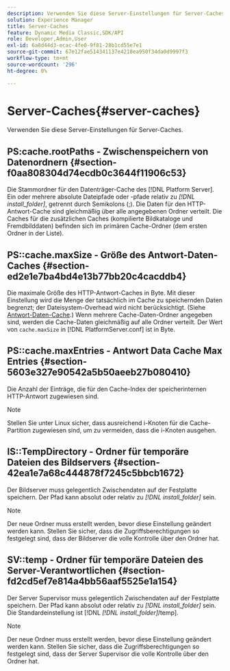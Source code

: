 ```yaml
---
description: Verwenden Sie diese Server-Einstellungen für Server-Caches.
solution: Experience Manager
title: Server-Caches
feature: Dynamic Media Classic,SDK/API
role: Developer,Admin,User
exl-id: 6a8d44d3-ecac-4fe0-9f81-28b1cd55e7e1
source-git-commit: 67e12fae514341137e4218ea950f34da0d9997f3
workflow-type: tm+mt
source-wordcount: '296'
ht-degree: 0%

---
```


# Server-Caches{#server-caches}

Verwenden Sie diese Server-Einstellungen für Server-Caches.

## PS:cache.rootPaths - Zwischenspeichern von Datenordnern {#section-f0aa808304d74ecdb0c3644f11906c53}

Die Stammordner für den Datenträger-Cache des [!DNL Platform Server]. Ein oder mehrere absolute Dateipfade oder -pfade relativ zu *[!DNL install_folder]*, getrennt durch Semikolons (;). Die Daten für den HTTP-Antwort-Cache sind gleichmäßig über alle angegebenen Ordner verteilt. Die Caches für die zusätzlichen Caches (kompilierte Bildkataloge und Fremdbilddaten) befinden sich im primären Cache-Ordner (dem ersten Ordner in der Liste).

## PS::cache.maxSize - Größe des Antwort-Daten-Caches {#section-ed2e1e7ba4bd4e13b77bb20c4cacddb4}

Die maximale Größe des HTTP-Antwort-Caches in Byte. Mit dieser Einstellung wird die Menge der tatsächlich im Cache zu speichernden Daten begrenzt; der Dateisystem-Overhead wird nicht berücksichtigt. (Siehe [Antwort-Daten-Cache](../../../../is-api/image-serving-api-ref/c-configuration-and-administration/c-data-caches/c-response-data-cache.md#concept-81ea996c242441f2a69f7e9d9b3a29ca).) Wenn mehrere Cache-Daten-Ordner angegeben sind, werden die Cache-Daten gleichmäßig auf alle Ordner verteilt. Der Wert von `cache.maxSize` in [!DNL PlatformServer.conf] ist in Byte.

## PS::cache.maxEntries - Antwort Data Cache Max Entries {#section-5603e327e90542a5b50aeeb27b080410}

Die Anzahl der Einträge, die für den Cache-Index der speicherinternen HTTP-Antwort zugewiesen sind.

>[!NOTE]
>
>Stellen Sie unter Linux sicher, dass ausreichend i-Knoten für die Cache-Partition zugewiesen sind, um zu vermeiden, dass die i-Knoten ausgehen.

## IS::TempDirectory - Ordner für temporäre Dateien des Bildservers {#section-42ea1e7a68c444878f7245c5bbcb1672}

Der Bildserver muss gelegentlich Zwischendaten auf der Festplatte speichern. Der Pfad kann absolut oder relativ zu *[!DNL install_folder]* sein.

>[!NOTE]
>
>Der neue Ordner muss erstellt werden, bevor diese Einstellung geändert werden kann. Stellen Sie sicher, dass die Zugriffsberechtigungen so festgelegt sind, dass der Bildserver die volle Kontrolle über den Ordner hat.

## SV::temp - Ordner für temporäre Dateien des Server-Verantwortlichen {#section-fd2cd5ef7e814a4bb56aaf5525e1a154}

Der Server Supervisor muss gelegentlich Zwischendaten auf der Festplatte speichern. Der Pfad kann absolut oder relativ zu *[!DNL install_folder]* sein. Die Standardeinstellung ist [!DNL *[!DNL install_folder]*/temp].

>[!NOTE]
>
>Der neue Ordner muss erstellt werden, bevor diese Einstellung geändert werden kann. Stellen Sie sicher, dass die Zugriffsberechtigungen so festgelegt sind, dass der Server Supervisor die volle Kontrolle über den Ordner hat.
